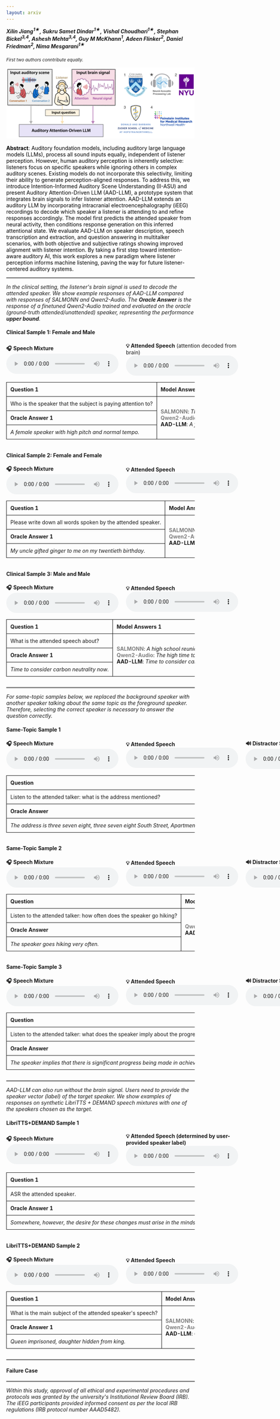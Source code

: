 ```yaml
---
layout: arxiv
---
```


***Xilin Jiang<sup>1★</sup>, Sukru Samet Dindar<sup>1★</sup>, Vishal Choudhari<sup>1★</sup>, Stephan Bickel<sup>3,4</sup>, Ashesh Mehta<sup>3,4</sup>, Guy M McKhann<sup>1</sup>, Adeen Flinker<sup>2</sup>, Daniel Friedman<sup>2</sup>, Nima Mesgarani<sup>1★</sup>***


<sub>*First two authors conntribute equally.*</sub>

![abstract](figures/demo.png)

<span style="color: black;">
<b>Abstract</b>: Auditory foundation models, including auditory large language models (LLMs), process all sound inputs equally, independent of listener perception. However, human auditory perception is inherently selective: listeners focus on specific speakers while ignoring others in complex auditory scenes. Existing models do not incorporate this selectivity, limiting their ability to generate perception-aligned responses. To address this, we introduce Intention-Informed Auditory Scene Understanding (II-ASU) and present Auditory Attention-Driven LLM (AAD-LLM), a prototype system that integrates brain signals to infer listener attention. AAD-LLM extends an auditory LLM by incorporating intracranial electroencephalography (iEEG) recordings to decode which speaker a listener is attending to and refine responses accordingly. The model first predicts the attended speaker from neural activity, then conditions response generation on this inferred attentional state. We evaluate AAD-LLM on speaker description, speech transcription and extraction, and question answering in multitalker scenarios, with both objective and subjective ratings showing improved alignment with listener intention. By taking a first step toward intention-aware auditory AI, this work explores a new paradigm where listener perception informs machine listening, paving the way for future listener-centered auditory systems.
</span>

<style>
  .table-container {
    overflow-x: auto;
    width: 100%;
  }
  table {
    width: max-content;
    border-collapse: collapse;
  }
  th, td {
    padding: 10px;
    border: 1px solid black;
    text-align: left;
    white-space: nowrap; /* Prevent text from wrapping */
  }
</style>

<style>
  .model-name {
    color: grey;
    font-weight: bold;
  }

  .model-name b {
    color: black;
  }
  
</style>

<hr style="height: 3px; background-color: grey; border: none;">

*In the clinical setting, the listener's brain signal is used to decode the attended speaker. We show example responses of AAD-LLM compared with responses of SALMONN and Qwen2-Audio. The **Oracle Answer** is the response of a finetuned Qwen2-Audio trained and evaluated on the oracle (ground-truth attended/unattended) speaker, representing the performance **upper bound**.*

#### **Clinical Sample 1: Female and Male**
<div style="display: flex; align-items: center; gap: 20px;">
  <div>
    <b>🎧 Speech Mixture</b><br>
    <audio controls>
      <source src="samples/CS1/mix.wav" type="audio/wav">
      Your browser does not support the audio element.
    </audio>
  </div>
  <div>
    <b>💡 Attended Speech</b> (attention decoded from brain)<br>
    <audio controls>
      <source src="samples/CS1/att.wav" type="audio/wav">
      Your browser does not support the audio element.
    </audio>
  </div>
</div>


<div class="table-container">
  <table>
    <tr>
      <th>Question 1</th>
      <th>Model Answers 1</th>
      <th>Question 2</th>
      <th>Model Answers 2</th>
      <th>Question 3</th>
      <th>Model Answers 3</th>
    </tr>
    <tr>
      <td>Who is the speaker that the subject is paying attention to?</td>
      <td rowspan="3">
        <span class="model-name">SALMONN</span>: <i>The speaker is a woman.</i> <br>
        <span class="model-name">Qwen2-Audio</span>: <i>The specific identity of the speaker is unknown without additional context.</i> <br>
        <b>AAD-LLM</b>: <i>A female speaker with high pitch and normal tempo.</i>
      </td>
      <td>Transcribe the attended speaker.</td>
      <td rowspan="3">
        <span class="model-name">SALMONN</span>: <i>We do offer sessions with our five minute personal trainers.</i> <br>
        <span class="model-name">Qwen2-Audio</span>: <i>um sandwich place with a five minute drive from this area.</i> <br>
        <b>AAD-LLM</b>: <i>We do offer sessions with our personal trainers.</i>
      </td>
      <td>What is the unattended speaker's speech about?</td>
      <td rowspan="3">
        <span class="model-name">SALMONN</span>: <i>Offering sessions with personal personal trainers.</i> <br>
        <span class="model-name">Qwen2-Audio</span>: <i>The unattended speaker's speech is inaudible...</i> <br>
        <b>AAD-LLM</b>: <i>Tom's Sandwich Place is five minutes away.</i>
      </td>
    </tr>
    <tr>
      <td><b>Oracle Answer 1</b></td>
      <td><b>Oracle Answer 2</b></td>
      <td><b>Oracle Answer 3</b></td>
    </tr>
    <tr>
      <td><i>A female speaker with high pitch and normal tempo.</i></td>
      <td><i>We do offer sessions with our personal trainers.</i></td>
      <td><i>Tom's Sandwich Place is five minutes away.</i></td>
    </tr>
  </table>
</div>


#### **Clinical Sample 2: Female and Female**
<div style="display: flex; align-items: center; gap: 20px;">
  <div>
    <b>🎧 Speech Mixture</b><br>
    <audio controls>
      <source src="samples/CS2/mix.wav" type="audio/wav">
      Your browser does not support the audio element.
    </audio>
  </div>
  <div>
    <b>💡 Attended Speech</b><br>
    <audio controls>
      <source src="samples/CS2/att.wav" type="audio/wav">
      Your browser does not support the audio element.
    </audio>
  </div>
</div>

<div class="table-container">
  <table>
    <tr>
      <th>Question 1</th>
      <th>Model Answers 1</th>
      <th>Question 2</th>
      <th>Model Answers 2</th>
      <th>Question 3</th>
      <th>Model Answers 3</th>
    </tr>
    <tr>
      <td>Please write down all words spoken by the attended speaker.</td>
      <td rowspan="3">
        <span class="model-name">SALMONN</span>: <i>I'm a vintage changer to my second twentieth class cost.</i> <br>
        <span class="model-name">Qwen2-Audio</span>: <i>Mike gave a ginger to me on my twenty-first birthday.</i> <br>
        <b>AAD-LLM</b>: <i>My uncle gifted Ginger to me on my twentieth birthday.</i>
      </td>
      <td>What was the occasion for the gift?</td>
      <td rowspan="3">
        <span class="model-name">SALMONN</span>: <i>The occasion for the gift is not mentioned in the given sentence.</i> <br>
        <span class="model-name">Qwen2-Audio</span>: <i>The occasion for the gift was Mike's birthday.</i> <br>
        <b>AAD-LLM</b>: <i>The occasion was my twentieth birthday.</i>
      </td>
      <td>Can you identify the person the subject is NOT listening to?</td>
      <td rowspan="3">
        <span class="model-name">SALMONN</span>: <i>No, I cannot identify the person the subject is not listening to.</i> <br>
        <span class="model-name">Qwen2-Audio</span>: <i>Mike.</i> <br>
        <b>AAD-LLM</b>: <i>A female speaker with high pitch and normal tempo.</i>
      </td>
    </tr>
    <tr>
      <td><b>Oracle Answer 1</b></td>
      <td><b>Oracle Answer 2</b></td>
      <td><b>Oracle Answer 3</b></td>
    </tr>
    <tr>
      <td><i>My uncle gifted ginger to me on my twentieth birthday.</i></td>
      <td><i>The gift was given on the speaker's twentieth birthday.</i></td>
      <td><i>A female speaker with high pitch and normal tempo.</i></td>
    </tr>
  </table>
</div>

#### **Clinical Sample 3: Male and Male**
<div style="display: flex; align-items: center; gap: 20px;">
  <div>
    <b>🎧 Speech Mixture</b><br>
    <audio controls>
      <source src="samples/CS3/mix.wav" type="audio/wav">
      Your browser does not support the audio element.
    </audio>
  </div>
  <div>
    <b>💡 Attended Speech</b><br>
    <audio controls>
      <source src="samples/CS3/att.wav" type="audio/wav">
      Your browser does not support the audio element.
    </audio>
  </div>
</div>

<div class="table-container">
  <table>
    <tr>
      <th>Question 1</th>
      <th>Model Answers 1</th>
      <th>Question 2</th>
      <th>Model Answers 2</th>
      <th>Question 3</th>
      <th>Model Answers 3</th>
    </tr>
    <tr>
      <td>What is the attended speech about?</td>
      <td rowspan="3">
        <span class="model-name">SALMONN</span>: <i>A high school reunion.</i> <br>
        <span class="model-name">Qwen2-Audio</span>: <i>The high time to start thinking about having children.</i> <br>
        <b>AAD-LLM</b>: <i>Time to consider carbon neutrality options.</i>
      </td>
      <td>What phrase indicates urgency in the speaker's statement?</td>
      <td rowspan="3">
       <span class="model-name">SALMONN</span>: <i>I THINK IT IS HIGH TIME THAT WE START THINKING ABOUT THE NOT TOO DISTANT FUTURE.</i> <br>
        <span class="model-name">Qwen2-Audio</span>: <i>The phrase "it is high time that we start thinking about" indicates urgency.</i> <br>
        <b>AAD-LLM</b>: <i>The phrase "high time" indicates urgency.</i>
      </td>
      <td>In the unattended speech, on what floor does the speaker want the room?</td>
      <td rowspan="3">
        <span class="model-name">SALMONN</span>: <i>The speaker wants the room on the top floor.</i> <br>
        <span class="model-name">Qwen2-Audio</span>: <i>The speaker wants the room on the ground floor.</i> <br>
        <b>AAD-LLM</b>: <i>The ninth floor.</i>
      </td>
    </tr>
    <tr>
      <td><b>Oracle Answer 1</b></td>
      <td><b>Oracle Answer 2</b></td>
      <td><b>Oracle Answer 3</b></td>
    </tr>
    <tr>
      <td><i>Time to consider carbon neutrality now.</i></td>
      <td><i>The phrase "high time" indicates urgency in the speaker's statement.</i></td>
      <td><i>The speaker wants the room on the ninth floor.</i></td>
    </tr>
  </table>
</div>

<hr style="height: 3px; background-color: grey; border: none;">

*For same-topic samples below, we replaced the background speaker with another speaker talking about the same topic as the foreground speaker. Therefore, selecting the correct speaker is necessary to answer the question correctly.*

#### **Same-Topic Sample 1**

<div style="display: flex; align-items: center; gap: 20px;">
  <div>
    <b>🎧 Speech Mixture</b><br>
    <audio controls>
      <source src="samples/ST1/mix.wav" type="audio/wav">
      Your browser does not support the audio element.
    </audio>
  </div>
  <div>
    <b>💡 Attended Speech</b><br>
    <audio controls>
      <source src="samples/ST1/att.wav" type="audio/wav">
      Your browser does not support the audio element.
    </audio>
  </div>
  <div>
    <b>🔊 Distractor Speech</b><br>
    <audio controls>
      <source src="samples/ST1/uatt.wav" type="audio/wav">
      Your browser does not support the audio element.
    </audio>
  </div>
</div>

<div class="table-container">
  <table>
    <tr>
      <th>Question</th>
      <th>Model Answers</th>
    </tr>
    <tr>
      <td>Listen to the attended talker: what is the address mentioned?</td>
      <td rowspan="3">
        <span class="model-name">Qwen2-Audio</span>: <i>The address mentioned is 378456 apartments north avenue.</i> <br>
        <b>AAD-LLM</b>: <i>Three Seven Eight three seven eight South Street, Apartment C.</i>
      </td>
    </tr>
    <tr>
      <td><b>Oracle Answer</b></td>
    </tr>
    <tr>
      <td><i>The address is three seven eight, three seven eight South Street, Apartment C.</i></td>
    </tr>
  </table>
</div>

#### **Same-Topic Sample 2**

<div style="display: flex; align-items: center; gap: 20px;">
  <div>
    <b>🎧 Speech Mixture</b><br>
    <audio controls>
      <source src="samples/ST2/mix.wav" type="audio/wav">
      Your browser does not support the audio element.
    </audio>
  </div>
  <div>
    <b>💡 Attended Speech</b><br>
    <audio controls>
      <source src="samples/ST2/att.wav" type="audio/wav">
      Your browser does not support the audio element.
    </audio>
  </div>
  <div>
    <b>🔊 Distractor Speech</b><br>
    <audio controls>
      <source src="samples/ST2/uatt.wav" type="audio/wav">
      Your browser does not support the audio element.
    </audio>
  </div>
</div>

<div class="table-container">
  <table>
    <tr>
      <th>Question</th>
      <th>Model Answers</th>
    </tr>
    <tr>
      <td>Listen to the attended talker: how often does the speaker go hiking?</td>
      <td rowspan="3">
        <span class="model-name">Qwen2-Audio</span>: <i>The speaker goes hiking rarely.</i> <br>
        <b>AAD-LLM</b>: <i>The speaker goes hiking very often.</i>
      </td>
    </tr>
    <tr>
      <td><b>Oracle Answer</b></td>
    </tr>
    <tr>
      <td><i>The speaker goes hiking very often.</i></td>
    </tr>
  </table>
</div>

#### **Same-Topic Sample 3**

<div style="display: flex; align-items: center; gap: 20px;">
  <div>
    <b>🎧 Speech Mixture</b><br>
    <audio controls>
      <source src="samples/ST3/mix.wav" type="audio/wav">
      Your browser does not support the audio element.
    </audio>
  </div>
  <div>
    <b>💡 Attended Speech</b><br>
    <audio controls>
      <source src="samples/ST3/att.wav" type="audio/wav">
      Your browser does not support the audio element.
    </audio>
  </div>
  <div>
    <b>🔊 Distractor Speech</b><br>
    <audio controls>
      <source src="samples/ST3/uatt.wav" type="audio/wav">
      Your browser does not support the audio element.
    </audio>
  </div>
</div>

<div class="table-container">
  <table>
    <tr>
      <th>Question</th>
      <th>Model Answers</th>
    </tr>
    <tr>
      <td>Listen to the attended talker: what does the speaker imply about the progress toward space travel?</td>
      <td rowspan="3">
        <span class="model-name">Qwen2-Audio</span>: <i>The speaker implies that space travel remains a distant dream despite recent advancements in private space companies.</i> <br>
        <b>AAD-LLM</b>: <i>The speaker implies that there has been significant progress made by private companies in making space travel more feasible.</i>
      </td>
    </tr>
    <tr>
      <td><b>Oracle Answer</b></td>
    </tr>
    <tr>
      <td><i>The speaker implies that there is significant progress being made in achieving their dreams of floating in space.</i></td>
    </tr>
  </table>
</div>

<hr style="height: 3px; background-color: grey; border: none;">

*AAD-LLM can also run without the brain signal. Users need to provide the speaker vector (label) of the target speaker. We show examples of responses on synthetic LibriTTS + DEMAND speech mixtures with one of the speakers chosen as the target.*

#### **LibriTTS+DEMAND Sample 1**

<div style="display: flex; align-items: center; gap: 20px;">
  <div>
    <b>🎧 Speech Mixture</b><br>
    <audio controls>
      <source src="samples/OL1/mix.wav" type="audio/wav">
      Your browser does not support the audio element.
    </audio>
  </div>
  <div>
    <b>💡 Attended Speech (determined by user-provided speaker label)</b><br>
    <audio controls>
      <source src="samples/OL1/att.wav" type="audio/wav">
      Your browser does not support the audio element.
    </audio>
  </div>
</div>

<div class="table-container">
  <table>
    <tr>
      <th>Question 1</th>
      <th>Model Answers 1</th>
      <th>Question 2</th>
      <th>Model Answers 2</th>
      <th>Question 3</th>
      <th>Model Answers 3</th>
    </tr>
    <tr>
      <td>ASR the attended speaker.</td>
      <td rowspan="3">
        <span class="model-name">SALMONN</span>: <i>Somewhere however the desire for these changes must arise in the minds of individuals. The old man turned around and around carefully examined and discovered on the napkin a ring several strange red characters.</i> <br>
        <span class="model-name">Qwen2-Audio</span>: <i>The old man turned around, examined the ground carefully, and discovered on the napkin several strange red characters.</i> <br>
        <b>AAD-LLM</b>: <i>Somewhere, however, the desire for these changes must arise in the minds of individuals.</i>
      </td>
      <td>ASR the unattended speaker.</td>
      <td rowspan="3">
        <span class="model-name">SALMONN</span>: <i>Somewhere however the desire for these changes must arise in the minds of individuals. The old man turned around and around carefully examined and discovered on the napkin a ring several strange red characters.</i> <br>
        <span class="model-name">Qwen2-Audio</span>: <i>The old man turned to ground and round carefully examined it discovered on the napkin several strange red characters.</i> <br>
        <b>AAD-LLM</b>: <i>The old man turned it round and round, carefully examined it, and discovered on the nape of its neck several strange red characters.</i>
      </td>
      <td>Describe the attended speaker.</td>
      <td rowspan="3">
        <span class="model-name">SALMONN</span>: <i>The attended speaker is describing the examination of changes on the nape of the neck in several strange red characters. Somewhere however the desire for these changes must arise in the minds of individuals.</i> <br>
        <span class="model-name">Qwen2-Audio</span>: <i>The speaker is male, speaks English, and conveys a disgusted mood in his speech.</i> <br>
        <b>AAD-LLM</b>: <i>A male speaker with normal pitch and low tempo.</i>
      </td>
    </tr>
    <tr>
      <td><b>Oracle Answer 1</b></td>
      <td><b>Oracle Answer 2</b></td>
      <td><b>Oracle Answer 3</b></td>
    </tr>
    <tr>
      <td><i>Somewhere, however, the desire for these changes must arise in the minds of individuals.</i></td>
      <td><i>The old man turned it round and round, carefully examined it, and discovered on the nape of its neck several strange red characters.</i></td>
      <td><i>A male speaker with normal pitch and low tempo.</i></td>
    </tr>
  </table>
</div>

#### **LibriTTS+DEMAND Sample 2**

<div style="display: flex; align-items: center; gap: 20px;">
  <div>
    <b>🎧 Speech Mixture</b><br>
    <audio controls>
      <source src="samples/OL2/mix.wav" type="audio/wav">
      Your browser does not support the audio element.
    </audio>
  </div>
  <div>
    <b>💡 Attended Speech</b><br>
    <audio controls>
      <source src="samples/OL2/att.wav" type="audio/wav">
      Your browser does not support the audio element.
    </audio>
  </div>
</div>

<div class="table-container">
  <table>
    <tr>
      <th>Question 1</th>
      <th>Model Answers 1</th>
      <th>Question 2</th>
      <th>Model Answers 2</th>
      <th>Question 3</th>
      <th>Model Answers 3</th>
    </tr>
    <tr>
      <td>What is the main subject of the attended speaker's speech?</td>
      <td rowspan="3">
        <span class="model-name">SALMONN</span>: <i>Not specified in the given sentences. I shut the queen up in the bath and tried to suffocate her and the old woman had her own ugly daughter and twilight gathered that the happy family did not know together where she was.</i> <br>
        <span class="model-name">Qwen2-Audio</span>: <i>Not specified in the provided subtitles.</i> <br>
        <b>AAD-LLM</b>: <i>Old woman hides daughter from king.</i>
      </td>
      <td>Can you provide an overview of what the unattended speaker is saying?</td>
      <td rowspan="3">
        <span class="model-name">SALMONN</span>: <i>And shut the queen up in the bath and tried to suffocate her father and the guests had their own ugly daughter and twilight gathered that the happy family did not know she was alive. I swear i've been crying but the girls would not leave her so woman with her abandoned daughter in the twilight bathed and came and sat together round the fire.</i> <br>
        <span class="model-name">Qwen2-Audio</span>: <i>A shut up had been placed in front of the bath and tried to suffocate her and the old woman for her own ugly daughter and in the queen's bed that the king might not know she was away.</i> <br>
        <b>AAD-LLM</b>: <i>Guests left as family gathered by fire.</i>
      </td>
      <td>What was the intention of shutting the queen up in the bath?</td>
      <td rowspan="3">
        <span class="model-name">SALMONN</span>: <i>The intention was to suffocate the queen and her father.</i> <br>
        <span class="model-name">Qwen2-Audio</span>: <i>The intention was to prevent the queen from leaving, as the girls would not let her go without their father.</i> <br>
        <b>AAD-LLM</b>: <i>The intention was to suffocate her.</i>
      </td>
    </tr>
    <tr>
      <td><b>Oracle Answer 1</b></td>
      <td><b>Oracle Answer 2</b></td>
      <td><b>Oracle Answer 3</b></td>
    </tr>
    <tr>
      <td><i>Queen imprisoned, daughter hidden from king.</i></td>
      <td><i>Guests left early; family gathered by fire.</i></td>
      <td><i>They tried to suffocate her.</i></td>
    </tr>
  </table>
</div>


<hr style="height: 3px; background-color: grey; border: none;">


#### **Failure Case**



<hr style="height: 3px; background-color: grey; border: none;">

*Within this study, approval of all ethical and experimental procedures and protocols was granted by the university's Institutional Review Board (IRB). The iEEG participants provided informed consent as per the local IRB regulations (IRB protocol number AAAD5482).*



